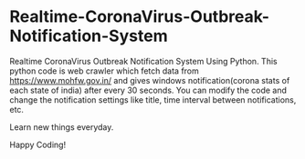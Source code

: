 # Realtime-CoronaVirus-Outbreak-Notification-System
Realtime CoronaVirus Outbreak Notification System Using Python. 
This python code is web crawler which fetch data from https://www.mohfw.gov.in/ and gives windows notification(corona stats of each state of india) after every 30 seconds.
You can modify the code and change the notification settings like title, time interval between notifications, etc.

Learn new things everyday.

Happy Coding!
